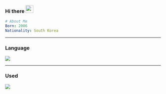 <h3>
  Hi there
  <a id="waving">
    <img src="https://em-content.zobj.net/source/microsoft-teams/363/waving-hand_1f44b.png" width=25 />
  </a>
</h3>

```yml
# About Me
Born: 2006
Nationality: South Korea
```
<hr />

<a id="Language">
  <h3>Language</h3>
  <img src="https://skillicons.dev/icons?i=php" />
</a>

<hr />

<a id="Used">
  <h3>Used</h3>
  <img src="https://skillicons.dev/icons?i=idea" />
</a>
